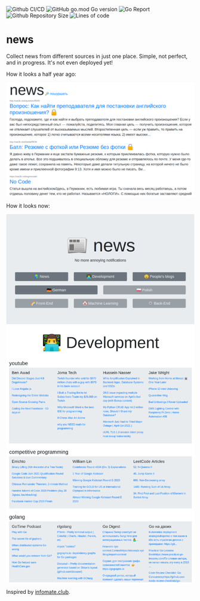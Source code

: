 ![Github CI/CD](https://img.shields.io/github/workflow/status/denchick/news/Go?style=for-the-badge&logo=github)
![GitHub go.mod Go version](https://img.shields.io/github/go-mod/go-version/denchick/news?style=for-the-badge)
![Go Report](https://goreportcard.com/badge/github.com/denchick/news?style=for-the-badge)
![Github Repository Size](https://img.shields.io/github/repo-size/denchick/news?style=for-the-badge)
![Lines of code](https://img.shields.io/tokei/lines/github/denchick/news?style=for-the-badge)

# news

Collect news from different sources in just one place. Simple, not perfect, and in progress. It's not even deployed yet!

How it looks a half year ago:

![preview](assets/preview-old.png)

How it looks now:

![preview2](assets/preview1.png)
![preview3](assets/preview2.png)

Inspired by [infomate.club](https://infomate.club/).